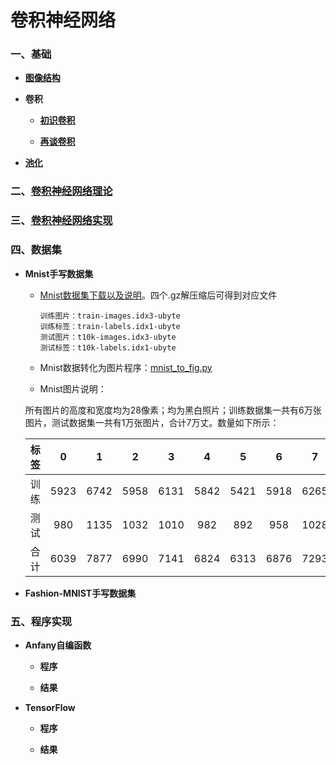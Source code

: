 # 卷积神经网络

### 一、基础

* **[图像结构](https://github.com/Anfany/Machine-Learning-for-Beginner-by-Python3/blob/master/CNN/fig.md)**


* **卷积**

    * **[初识卷积](https://github.com/Anfany/Machine-Learning-for-Beginner-by-Python3/blob/master/CNN/convolution.md)**

    * **[再谈卷积](https://github.com/Anfany/Machine-Learning-for-Beginner-by-Python3/blob/master/CNN/convolution2.md)**

* **[池化](https://github.com/Anfany/Machine-Learning-for-Beginner-by-Python3/blob/master/CNN/pooling.md)**


### 二、[卷积神经网络理论](https://github.com/Anfany/Machine-Learning-for-Beginner-by-Python3/blob/master/CNN/cnn.md)

### 三、[卷积神经网络实现](https://github.com/Anfany/Machine-Learning-for-Beginner-by-Python3/blob/master/CNN/cnn_realize.md)


### 四、数据集

   * **Mnist手写数据集**
      
      + [Mnist数据集下载以及说明](http://yann.lecun.com/exdb/mnist/)。四个.gz解压缩后可得到对应文件
      
            训练图片：train-images.idx3-ubyte
            训练标签：train-labels.idx1-ubyte
            测试图片：t10k-images.idx3-ubyte
            测试标签：t10k-labels.idx1-ubyte
            
      + Mnist数据转化为图片程序：[mnist_to_fig.py](https://github.com/Anfany/Machine-Learning-for-Beginner-by-Python3/blob/master/CNN/mnist_to_fig.py)
      
      + Mnist图片说明：
      
      所有图片的高度和宽度均为28像素；均为黑白照片；训练数据集一共有6万张图片，测试数据集一共有1万张图片，合计7万丈。数量如下所示：
         
      | 标签| 0|  1|  2|  3|  4|  5|  6|  7|  8|  9| 合计|
      |:-:|:-:|:-:|:-:|:-:|:-:|:-:|:-:|:-:|:-:|:-:|:-:|
      | 训练| 5923|  6742|5958| 6131|  5842|  5421|  5918|  6265|  5851| 5949|60000|
      | 测试| 980|  1135|  1032|  1010|  982|  892|  958|  1028|  974|  1009|10000 |
      | 合计| 6039| 7877| 6990|7141| 6824| 6313|  6876|  7293|  6825|  6958| 70000|
      
   * **Fashion-MNIST手写数据集**   

   
   
   
### 五、程序实现


   * **Anfany自编函数**
   
      * **程序**
      
      * **结果**
   
   
   * **TensorFlow**

   
      * **程序**
      
      * **结果**
   
       
       
      
      
      
      
      


   








